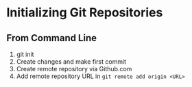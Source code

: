 # Initializing Git Repositories

## From Command Line

1. git init
2. Create changes and make first commit
2. Create remote repository via Github.com
3. Add remote repository URL in `git remote add origin <URL>`


